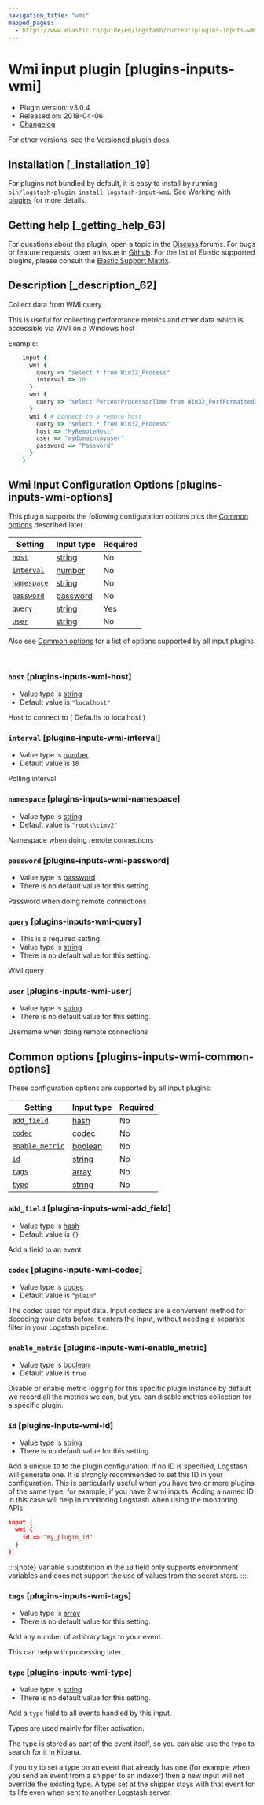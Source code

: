 ```yaml
---
navigation_title: "wmi"
mapped_pages:
  - https://www.elastic.co/guide/en/logstash/current/plugins-inputs-wmi.html
---
```


# Wmi input plugin [plugins-inputs-wmi]


* Plugin version: v3.0.4
* Released on: 2018-04-06
* [Changelog](https://github.com/logstash-plugins/logstash-input-wmi/blob/v3.0.4/CHANGELOG.md)

For other versions, see the [Versioned plugin docs](https://www.elastic.co/guide/en/logstash-versioned-plugins/current/input-wmi-index.md).

## Installation [_installation_19]

For plugins not bundled by default, it is easy to install by running `bin/logstash-plugin install logstash-input-wmi`. See [Working with plugins](https://www.elastic.co/guide/en/logstash/current/working-with-plugins.html) for more details.


## Getting help [_getting_help_63]

For questions about the plugin, open a topic in the [Discuss](http://discuss.elastic.co) forums. For bugs or feature requests, open an issue in [Github](https://github.com/logstash-plugins/logstash-input-wmi). For the list of Elastic supported plugins, please consult the [Elastic Support Matrix](https://www.elastic.co/support/matrix#logstash_plugins).


## Description [_description_62]

Collect data from WMI query

This is useful for collecting performance metrics and other data which is accessible via WMI on a Windows host

Example:

```ruby
    input {
      wmi {
        query => "select * from Win32_Process"
        interval => 10
      }
      wmi {
        query => "select PercentProcessorTime from Win32_PerfFormattedData_PerfOS_Processor where name = '_Total'"
      }
      wmi { # Connect to a remote host
        query => "select * from Win32_Process"
        host => "MyRemoteHost"
        user => "mydomain\myuser"
        password => "Password"
      }
    }
```


## Wmi Input Configuration Options [plugins-inputs-wmi-options]

This plugin supports the following configuration options plus the [Common options](plugins-inputs-wmi.md#plugins-inputs-wmi-common-options) described later.

| Setting | Input type | Required |
| --- | --- | --- |
| [`host`](plugins-inputs-wmi.md#plugins-inputs-wmi-host) | [string](introduction.md#string) | No |
| [`interval`](plugins-inputs-wmi.md#plugins-inputs-wmi-interval) | [number](introduction.md#number) | No |
| [`namespace`](plugins-inputs-wmi.md#plugins-inputs-wmi-namespace) | [string](introduction.md#string) | No |
| [`password`](plugins-inputs-wmi.md#plugins-inputs-wmi-password) | [password](introduction.md#password) | No |
| [`query`](plugins-inputs-wmi.md#plugins-inputs-wmi-query) | [string](introduction.md#string) | Yes |
| [`user`](plugins-inputs-wmi.md#plugins-inputs-wmi-user) | [string](introduction.md#string) | No |

Also see [Common options](plugins-inputs-wmi.md#plugins-inputs-wmi-common-options) for a list of options supported by all input plugins.

 

### `host` [plugins-inputs-wmi-host]

* Value type is [string](introduction.md#string)
* Default value is `"localhost"`

Host to connect to ( Defaults to localhost )


### `interval` [plugins-inputs-wmi-interval]

* Value type is [number](introduction.md#number)
* Default value is `10`

Polling interval


### `namespace` [plugins-inputs-wmi-namespace]

* Value type is [string](introduction.md#string)
* Default value is `"root\\cimv2"`

Namespace when doing remote connections


### `password` [plugins-inputs-wmi-password]

* Value type is [password](introduction.md#password)
* There is no default value for this setting.

Password when doing remote connections


### `query` [plugins-inputs-wmi-query]

* This is a required setting.
* Value type is [string](introduction.md#string)
* There is no default value for this setting.

WMI query


### `user` [plugins-inputs-wmi-user]

* Value type is [string](introduction.md#string)
* There is no default value for this setting.

Username when doing remote connections



## Common options [plugins-inputs-wmi-common-options]

These configuration options are supported by all input plugins:

| Setting | Input type | Required |
| --- | --- | --- |
| [`add_field`](plugins-inputs-wmi.md#plugins-inputs-wmi-add_field) | [hash](https://www.elastic.co/guide/en/logstash/current/configuration-file-structure.html#hash) | No |
| [`codec`](plugins-inputs-wmi.md#plugins-inputs-wmi-codec) | [codec](https://www.elastic.co/guide/en/logstash/current/configuration-file-structure.html#codec) | No |
| [`enable_metric`](plugins-inputs-wmi.md#plugins-inputs-wmi-enable_metric) | [boolean](https://www.elastic.co/guide/en/logstash/current/configuration-file-structure.html#boolean) | No |
| [`id`](plugins-inputs-wmi.md#plugins-inputs-wmi-id) | [string](https://www.elastic.co/guide/en/logstash/current/configuration-file-structure.html#string) | No |
| [`tags`](plugins-inputs-wmi.md#plugins-inputs-wmi-tags) | [array](https://www.elastic.co/guide/en/logstash/current/configuration-file-structure.html#array) | No |
| [`type`](plugins-inputs-wmi.md#plugins-inputs-wmi-type) | [string](https://www.elastic.co/guide/en/logstash/current/configuration-file-structure.html#string) | No |

### `add_field` [plugins-inputs-wmi-add_field]

* Value type is [hash](https://www.elastic.co/guide/en/logstash/current/configuration-file-structure.html#hash)
* Default value is `{}`

Add a field to an event


### `codec` [plugins-inputs-wmi-codec]

* Value type is [codec](https://www.elastic.co/guide/en/logstash/current/configuration-file-structure.html#codec)
* Default value is `"plain"`

The codec used for input data. Input codecs are a convenient method for decoding your data before it enters the input, without needing a separate filter in your Logstash pipeline.


### `enable_metric` [plugins-inputs-wmi-enable_metric]

* Value type is [boolean](https://www.elastic.co/guide/en/logstash/current/configuration-file-structure.html#boolean)
* Default value is `true`

Disable or enable metric logging for this specific plugin instance by default we record all the metrics we can, but you can disable metrics collection for a specific plugin.


### `id` [plugins-inputs-wmi-id]

* Value type is [string](https://www.elastic.co/guide/en/logstash/current/configuration-file-structure.html#string)
* There is no default value for this setting.

Add a unique `ID` to the plugin configuration. If no ID is specified, Logstash will generate one. It is strongly recommended to set this ID in your configuration. This is particularly useful when you have two or more plugins of the same type, for example, if you have 2 wmi inputs. Adding a named ID in this case will help in monitoring Logstash when using the monitoring APIs.

```json
input {
  wmi {
    id => "my_plugin_id"
  }
}
```

::::{note} 
Variable substitution in the `id` field only supports environment variables and does not support the use of values from the secret store.
::::



### `tags` [plugins-inputs-wmi-tags]

* Value type is [array](https://www.elastic.co/guide/en/logstash/current/configuration-file-structure.html#array)
* There is no default value for this setting.

Add any number of arbitrary tags to your event.

This can help with processing later.


### `type` [plugins-inputs-wmi-type]

* Value type is [string](https://www.elastic.co/guide/en/logstash/current/configuration-file-structure.html#string)
* There is no default value for this setting.

Add a `type` field to all events handled by this input.

Types are used mainly for filter activation.

The type is stored as part of the event itself, so you can also use the type to search for it in Kibana.

If you try to set a type on an event that already has one (for example when you send an event from a shipper to an indexer) then a new input will not override the existing type. A type set at the shipper stays with that event for its life even when sent to another Logstash server.



